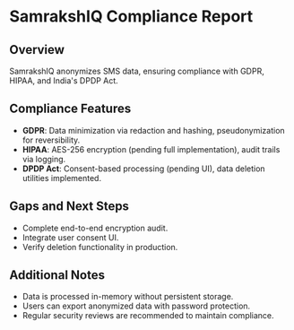 # SamrakshIQ Compliance Report

## Overview
SamrakshIQ anonymizes SMS data, ensuring compliance with GDPR, HIPAA, and India's DPDP Act.

## Compliance Features
- **GDPR**: Data minimization via redaction and hashing, pseudonymization for reversibility.
- **HIPAA**: AES-256 encryption (pending full implementation), audit trails via logging.
- **DPDP Act**: Consent-based processing (pending UI), data deletion utilities implemented.

## Gaps and Next Steps
- Complete end-to-end encryption audit.
- Integrate user consent UI.
- Verify deletion functionality in production.

## Additional Notes
- Data is processed in-memory without persistent storage.
- Users can export anonymized data with password protection.
- Regular security reviews are recommended to maintain compliance.
